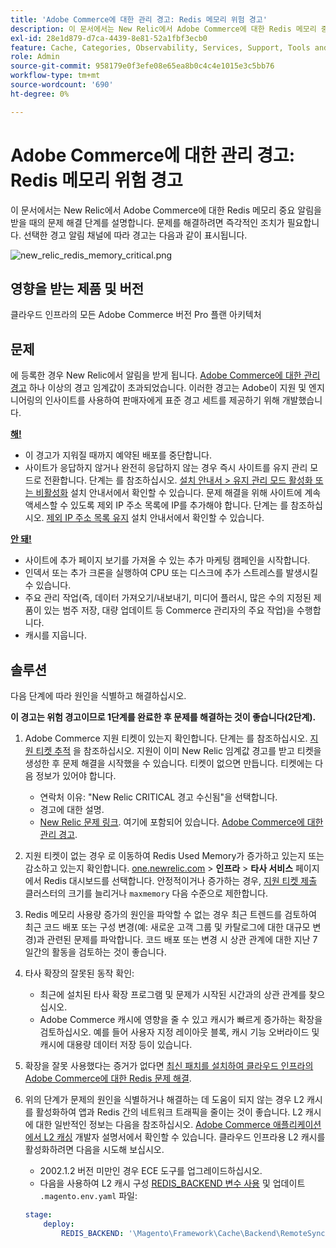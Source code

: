 ```yaml
---
title: 'Adobe Commerce에 대한 관리 경고: Redis 메모리 위험 경고'
description: 이 문서에서는 New Relic에서 Adobe Commerce에 대한 Redis 메모리 중요 알림을 받을 때의 문제 해결 단계를 설명합니다. 문제를 해결하려면 즉각적인 조치가 필요합니다. 선택한 경고 알림 채널에 따라 경고는 다음과 같이 표시됩니다.
exl-id: 28e1d879-d7ca-4439-8e81-52a1fbf3ecb0
feature: Cache, Categories, Observability, Services, Support, Tools and External Services, Variables
role: Admin
source-git-commit: 958179e0f3efe08e65ea8b0c4c4e1015e3c5bb76
workflow-type: tm+mt
source-wordcount: '690'
ht-degree: 0%

---
```


# Adobe Commerce에 대한 관리 경고: Redis 메모리 위험 경고

이 문서에서는 New Relic에서 Adobe Commerce에 대한 Redis 메모리 중요 알림을 받을 때의 문제 해결 단계를 설명합니다. 문제를 해결하려면 즉각적인 조치가 필요합니다. 선택한 경고 알림 채널에 따라 경고는 다음과 같이 표시됩니다.

![new_relic_redis_memory_critical.png](assets/new_relic_redis_memory_critical.png)

## 영향을 받는 제품 및 버전

클라우드 인프라의 모든 Adobe Commerce 버전 Pro 플랜 아키텍처

## 문제

에 등록한 경우 New Relic에서 알림을 받게 됩니다. [Adobe Commerce에 대한 관리 경고](/help/support-tools/managed-alerts-for-adobe-commerce/managed-alerts-for-magento-commerce.md) 하나 이상의 경고 임계값이 초과되었습니다. 이러한 경고는 Adobe이 지원 및 엔지니어링의 인사이트를 사용하여 판매자에게 표준 경고 세트를 제공하기 위해 개발했습니다.

**<u>해!</u>**

* 이 경고가 지워질 때까지 예약된 배포를 중단합니다.
* 사이트가 응답하지 않거나 완전히 응답하지 않는 경우 즉시 사이트를 유지 관리 모드로 전환합니다. 단계는 를 참조하십시오. [설치 안내서 > 유지 관리 모드 활성화 또는 비활성화](/docs/commerce-operations/installation-guide/tutorials/maintenance-mode.html#enable-or-disable-maintenance-mode-1) 설치 안내서에서 확인할 수 있습니다. 문제 해결을 위해 사이트에 계속 액세스할 수 있도록 제외 IP 주소 목록에 IP를 추가해야 합니다. 단계는 를 참조하십시오. [제외 IP 주소 목록 유지](/docs/commerce-operations/installation-guide/tutorials/maintenance-mode.html#maintain-the-list-of-exempt-ip-addresses) 설치 안내서에서 확인할 수 있습니다.

**<u>안 돼!</u>**

* 사이트에 추가 페이지 보기를 가져올 수 있는 추가 마케팅 캠페인을 시작합니다.
* 인덱서 또는 추가 크론을 실행하여 CPU 또는 디스크에 추가 스트레스를 발생시킬 수 있습니다.
* 주요 관리 작업(즉, 데이터 가져오기/내보내기, 미디어 플러시, 많은 수의 지정된 제품이 있는 범주 저장, 대량 업데이트 등 Commerce 관리자의 주요 작업)을 수행합니다.
* 캐시를 지웁니다.

## 솔루션

다음 단계에 따라 원인을 식별하고 해결하십시오.

**이 경고는 위험 경고이므로 1단계를 완료한 후 문제를 해결하는 것이 좋습니다(2단계).**

1. Adobe Commerce 지원 티켓이 있는지 확인합니다. 단계는 를 참조하십시오. [지원 티켓 추적](/help/help-center-guide/help-center/magento-help-center-user-guide.md#track-tickets) 을 참조하십시오. 지원이 이미 New Relic 임계값 경고를 받고 티켓을 생성한 후 문제 해결을 시작했을 수 있습니다. 티켓이 없으면 만듭니다. 티켓에는 다음 정보가 있어야 합니다.

   * 연락처 이유: &quot;New Relic CRITICAL 경고 수신됨&quot;을 선택합니다.
   * 경고에 대한 설명.
   * [New Relic 문제 링크](https://docs.newrelic.com/docs/alerts-applied-intelligence/new-relic-alerts/alert-incidents/view-violation-event-details-incidents/). 여기에 포함되어 있습니다. [Adobe Commerce에 대한 관리 경고](/help/support-tools/managed-alerts-for-adobe-commerce/managed-alerts-for-magento-commerce.md).

1. 지원 티켓이 없는 경우 로 이동하여 Redis Used Memory가 증가하고 있는지 또는 감소하고 있는지 확인합니다. [one.newrelic.com](https://login.newrelic.com) > **인프라** > **타사 서비스** 페이지에서 Redis 대시보드를 선택합니다. 안정적이거나 증가하는 경우, [지원 티켓 제출](/help/help-center-guide/help-center/magento-help-center-user-guide.md#submit-ticket) 클러스터의 크기를 늘리거나 `maxmemory` 다음 수준으로 제한합니다.
1. Redis 메모리 사용량 증가의 원인을 파악할 수 없는 경우 최근 트렌드를 검토하여 최근 코드 배포 또는 구성 변경(예: 새로운 고객 그룹 및 카탈로그에 대한 대규모 변경)과 관련된 문제를 파악합니다. 코드 배포 또는 변경 시 상관 관계에 대한 지난 7일간의 활동을 검토하는 것이 좋습니다.
1. 타사 확장의 잘못된 동작 확인:

   * 최근에 설치된 타사 확장 프로그램 및 문제가 시작된 시간과의 상관 관계를 찾으십시오.
   * Adobe Commerce 캐시에 영향을 줄 수 있고 캐시가 빠르게 증가하는 확장을 검토하십시오. 예를 들어 사용자 지정 레이아웃 블록, 캐시 기능 오버라이드 및 캐시에 대용량 데이터 저장 등이 있습니다.

1. 확장을 잘못 사용했다는 증거가 없다면 [최신 패치를 설치하여 클라우드 인프라의 Adobe Commerce에 대한 Redis 문제 해결](/help/troubleshooting/miscellaneous/install-latest-patches-to-fix-magento-redis-issues.md).
1. 위의 단계가 문제의 원인을 식별하거나 해결하는 데 도움이 되지 않는 경우 L2 캐시를 활성화하여 앱과 Redis 간의 네트워크 트래픽을 줄이는 것이 좋습니다. L2 캐시에 대한 일반적인 정보는 다음을 참조하십시오. [Adobe Commerce 애플리케이션에서 L2 캐싱](/docs/commerce-operations/configuration-guide/cache/level-two-cache.html) 개발자 설명서에서 확인할 수 있습니다. 클라우드 인프라용 L2 캐시를 활성화하려면 다음을 시도해 보십시오.

   * 2002.1.2 버전 미만인 경우 ECE 도구를 업그레이드하십시오.
   * 다음을 사용하여 L2 캐시 구성 [REDIS\_BACKEND 변수 사용](/docs/commerce-cloud-service/user-guide/configure/env/stage/variables-deploy.html#redis_backend) 및 업데이트 `.magento.env.yaml` 파일:

   ```yaml
   stage:
       deploy:
           REDIS_BACKEND: '\Magento\Framework\Cache\Backend\RemoteSynchronizedCache'
   ```

